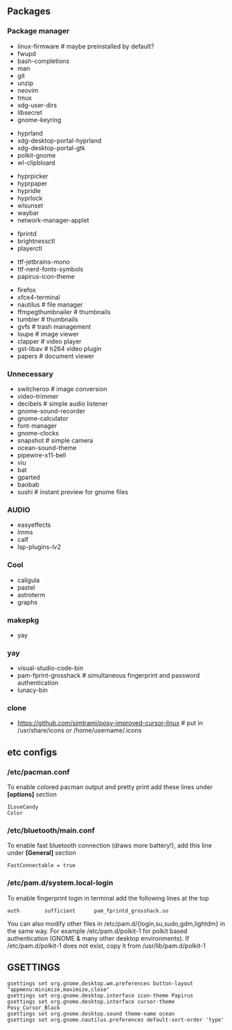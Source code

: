 ## Packages
### Package manager
- linux-firmware # maybe preinstalled by default?
- fwupd
- bash-completions
- man
- git
- unzip
- neovim
- tmux
- xdg-user-dirs
- libsecret
- gnome-keyring
<!--  -->
- hyprland
- xdg-desktop-portal-hyprland
- xdg-desktop-portal-gtk
- polkit-gnome
- wl-clipbloard
<!--  -->
- hyprpicker
- hyprpaper
- hypridle 
- hyprlock
- wlsunset
- waybar
- network-manager-applet
<!--  -->
- fprintd
- brightnessctl
- playerctl
<!--  -->
- ttf-jetbrains-mono
- ttf-nerd-fonts-symbols
- papirus-icon-theme
<!--  -->
- firefox
- xfce4-terminal
- nautilus # file manager
- ffmpegthumbnailer # thumbnails
- tumbler # thumbnails
- gvfs # trash management
- loupe # image viewer
- clapper # video player
- gst-libav # h264 video plugin
- papers # document viewer

### Unnecessary
- switcheroo # image conversion
- video-trimmer
- decibels # simple audio listener
- gnome-sound-recorder
- gnome-calculator
- font-manager
- gnome-clocks
- snapshot # simple camera
- ocean-sound-theme
- pipewire-x11-bell
- viu
- bat
- gparted
- baobab
- sushi # instant preview for gnome files

### AUDIO
- easyeffects
- lmms
- calf
- lsp-plugins-lv2


### Cool
- caligula
- pastel
- astroterm
- graphs

### makepkg
- yay

### yay
- visual-studio-code-bin
- pam-fprint-grosshack # simultaneous fingerprint and password authentication
- lunacy-bin

### clone
- https://github.com/simtrami/posy-improved-cursor-linux # put in /usr/share/icons or /home/username/.icons


## etc configs

### /etc/pacman.conf
To enable colored pacman output and pretty print add these lines under **[options]** section
```
ILoveCandy
Color
```

### /etc/bluetooth/main.conf
To enable fast bluetooth connection (draws more battery!), add this line under **[General]** section
```
FastConnectable = true
```

### /etc/pam.d/system.local-login
To enable fingerprint login in terminal add the following lines at the top
```
auth		sufficient  	pam_fprintd_grosshack.so
```

You can also modify other files in /etc/pam.d/{login,su,sudo,gdm,lightdm} in the same way.
For example /etc/pam.d/polkit-1 for polkit based authentication (GNOME & many other desktop environments). If /etc/pam.d/polkit-1 does not exist, copy it from /usr/lib/pam.d/polkit-1

## GSETTINGS
```
gsettings set org.gnome.desktop.wm.preferences button-layout "appmenu:minimize,maximize,close"
gsettings set org.gnome.desktop.interface icon-theme Papirus
gsettings set org.gnome.desktop.interface cursor-theme Posy_Cursor_Black
gsettings set org.gnome.desktop.sound theme-name ocean
gsettings set org.gnome.nautilus.preferences default-sort-order 'type'
```
